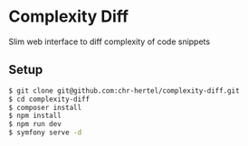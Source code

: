 Complexity Diff
===============

Slim web interface to diff complexity of code snippets

Setup
-----

```bash
$ git clone git@github.com:chr-hertel/complexity-diff.git
$ cd complexity-diff
$ composer install
$ npm install
$ npm run dev
$ symfony serve -d
```
